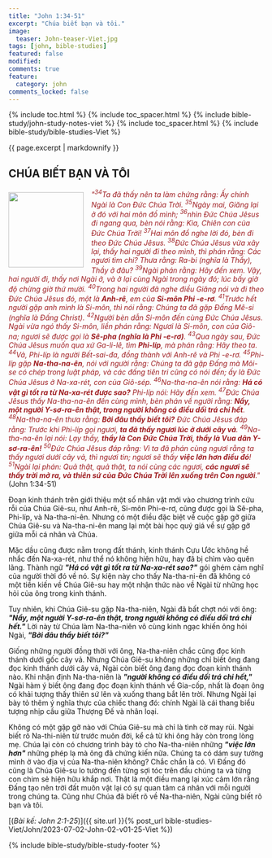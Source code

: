```yaml
---
title: "John 1:34-51"
excerpt: "Chúa biết bạn và tôi."
image:
  teaser: John-teaser-Viet.jpg
tags: [john, bible-studies]
featured: false
modified:
comments: true
feature:
  category: john
comments_locked: false
---
```


{% include toc.html %}
{% include toc_spacer.html %}
{% include bible-study/john-study-notes-viet %}
{% include toc_spacer.html %}
{% include bible-study/bible-studies-Viet %}

{{ page.excerpt | markdownify }}

## CHÚA BIẾT BẠN VÀ TÔI

<div>
<p>
<img alt src="http://vacsf.org/assets/images/John-teaser-Viet.jpg" style="border: 0px none; margin: 7px 15px 0px 0px; max-width: 100%; height: 148px; padding: 0px; float: left;">
    <span style="color: rgb(159, 29, 33);"><i>"<sup>34</sup>Ta đã thấy nên ta làm chứng rằng: Ấy chính Ngài là Con Ðức Chúa Trời. <sup>35</sup>Ngày mai, Giăng lại ở đó với hai môn đồ mình; <sup>36</sup>nhìn Ðức Chúa Jêsus đi ngang qua, bèn nói rằng: Kìa, Chiên con của Ðức Chúa Trời! <sup>37</sup>Hai môn đồ nghe lời đó, bèn đi theo Ðức Chúa Jêsus. <sup>38</sup>Ðức Chúa Jêsus vừa xây lại, thấy hai người đi theo mình, thì phán rằng: Các ngươi tìm chi? Thưa rằng: Ra-bi (nghĩa là Thầy), Thầy ở đâu? <sup>39</sup>Ngài phán rằng: Hãy đến xem. Vậy, hai người đi, thấy nơi Ngài ở, và ở lại cùng Ngài trong ngày đó; lúc bấy giờ độ chừng giờ thứ mười. <sup>40</sup>Trong hai người đã nghe điều Giăng nói và đi theo Ðức Chúa Jêsus đó, một là <strong>Anh-rê</strong>, em của <strong>Si-môn Phi -e-rơ</strong>. <sup>41</sup>Trước hết người gặp anh mình là Si-môn, thì nói rằng: Chúng ta đã gặp Ðấng Mê-si (nghĩa là Ðấng Christ). <sup>42</sup>Người bèn dẫn Si-môn đến cùng Ðức Chúa Jêsus. Ngài vừa ngó thấy Si-môn, liền phán rằng: Ngươi là Si-môn, con của Giô-na; ngươi sẽ được gọi là <strong>Sê-pha (nghĩa là Phi -e-rơ)</strong>. <sup>43</sup>Qua ngày sau, Ðức Chúa Jêsus muốn qua xứ Ga-li-lê, tìm <strong>Phi-líp</strong>, mà phán rằng: Hãy theo ta. <sup>44</sup>Vả, Phi-líp là người Bết-sai-đa, đồng thành với Anh-rê và Phi -e-rơ. <sup>45</sup>Phi-líp gặp <strong>Na-tha-na-ên</strong>, nói với người rằng: Chúng ta đã gặp Ðấng mà Môi-se có chép trong luật pháp, và các đấng tiên tri cũng có nói đến; ấy là Ðức Chúa Jêsus ở Na-xa-rét, con của Giô-sép. <sup>46</sup>Na-tha-na-ên nói rằng: <strong>Há có vật gì tốt ra từ Na-xa-rét được sao?</strong> Phi-líp nói: Hãy đến xem. <sup>47</sup>Ðức Chúa Jêsus thấy Na-tha-na-ên đến cùng mình, bèn phán về người rằng: <strong>Nầy, một người Y-sơ-ra-ên thật, trong người không có điều dối trá chi hết</strong>. <sup>48</sup>Na-tha-na-ên thưa rằng: <strong>Bởi đâu thầy biết tôi?</strong> Ðức Chúa Jêsus đáp rằng: Trước khi Phi-líp gọi ngươi, <strong>ta đã thấy ngươi lúc ở dưới cây vả</strong>. <sup>49</sup>Na-tha-na-ên lại nói: Lạy thầy, <strong>thầy là Con Ðức Chúa Trời, thầy là Vua dân Y-sơ-ra-ên!</strong> <sup>50</sup>Ðức Chúa Jêsus đáp rằng: Vì ta đã phán cùng ngươi rằng ta thấy ngươi dưới cây vả, thì ngươi tin; ngươi sẽ thấy <strong>việc lớn hơn điều đó</strong>! <sup>51</sup>Ngài lại phán: Quả thật, quả thật, ta nói cùng các ngươi, <strong>các ngươi sẽ thấy trời mở ra, và thiên sứ của Ðức Chúa Trời lên xuống trên Con người</strong>."</i></span> (John 1:34-51)</p>
</div>

Đoạn kinh thánh trên giới thiệu một số nhân vật mới vào chương trình cứu rỗi của Chúa Giê-su, như Anh-rê, Si-môn Phi-e-rơ, cũng được gọi là Sê-pha, Phi-líp, và Na-tha-ni-ên. Nhưng có một điều đặc biệt về cuộc gặp gỡ giữa Chúa Giê-su và Na-tha-ni-ên mang lại một bài học quý giá về sự gặp gỡ giữa mỗi cá nhân và Chúa.

Mặc dầu cũng được nằm trong đất thánh, kinh thánh Cựu Ước không hề nhắc đến Na-xa-rét, như thể nó không hiện hữu, hay đã bị chìm vào quên lãng. Thành ngữ ***"Há có vật gì tốt ra từ Na-xa-rét sao?"*** gói ghém cảm nghĩ của người thời đó về nó. Sự kiện này cho thấy Na-tha-ni-ên đã không có một tiền kiến về Chúa Giê-su hay một nhận thức nào về Ngài từ những học hỏi của ông trong kinh thánh.

Tuy nhiên, khi Chúa Giê-su gặp Na-tha-niên, Ngài đã bất chợt nói với ông: ***"Nầy, một người Y-sơ-ra-ên thật, trong người không có điều dối trá chi hết."*** Lời này từ Chúa làm Na-tha-niên vô cùng kinh ngạc khiến ông hỏi Ngài, ***"Bởi đâu thầy biết tôi?"***

Giống những người đồng thời với ông, Na-tha-niên chắc cũng đọc kinh thánh dưới gốc cây vả. Nhưng Chúa Giê-su không những chỉ biết ông đang đọc kinh thánh dưới cây vả, Ngài còn biết ông đang đọc đoạn kinh thánh nào. Khi nhận định Na-tha-niên là ***"người không có điều dối trá chi hết,"*** Ngài hàm ý biết ông đang đọc đoạn kinh thánh về Gia-cốp, nhất là đoạn ông có khải tượng thấy thiên sứ lên và xuống thang bắt lên trời. Nhưng Ngài lại bày tỏ thêm ý nghĩa thực của chiếc thang đó: chính Ngài là cái thang biểu tượng nhịp cầu giữa Thượng Đế và nhân loại.

Không có một gặp gỡ nào với Chúa Giê-su mà chỉ là tình cờ may rủi. Ngài biết rõ Na-thi-niên từ trước muôn đời, kể cả từ khi ông hãy còn trong lòng mẹ. Chúa lại còn có chương trình bày tỏ cho Na-tha-niên những ***"việc lớn hơn"*** những phép lạ mà ông đã chứng kiến nữa. Chúng ta có dám suy tưởng mình ở vào địa vị của Na-tha-niên không? Chắc chắn là có. Vì Đấng đó cũng là Chúa Giê-su lo tưởng đến từng sợi tóc trên đầu chúng ta và từng con chim sẻ hiện hữu khắp nơi. Thật là một điều mang lại xúc cảm lớn rằng Đấng tạo nên trời đất muôn vật lại có sự quan tâm cá nhân với mỗi người trong chúng ta. Cũng như Chúa đã biết rõ về Na-tha-niên, Ngài cũng biết rõ bạn và tôi.

[(<em>Bài kế: John 2:1-25</em>)]({{ site.url }}{% post_url bible-studies-Viet/John/2023-07-02-John-02-v01-25-Viet %})

{% include bible-study/bible-study-footer %}

